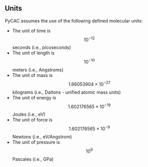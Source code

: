 ## Units

PyCAC assumes the use of the following defined molecular units:

* The unit of time is $$10^{-12}$$ seconds (i.e., picoseconds)
* The unit of length is $$10^{-10}$$ meters (i.e., Angstroms)
* The unit of mass is $$1.66053904\times 10^{-27}$$ kilograms (i.e., Daltons - unified atomic mass units)
* The unit of energy is $$1.602176565\times 10^{-19}$$ Joules (i.e., eV)
* The unit of force is $$1.602176565\times 10^{-9}$$ Newtons (i.e., eV/Angstrom)
* The unit of pressure is $$10^9$$ Pascales (i.e., GPa)